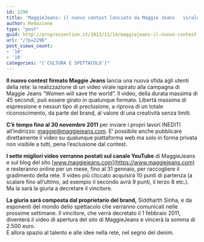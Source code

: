 ```yaml
---
id: 2296
title: 'MaggieJeans: il nuovo contest lanciato da Maggie Jeans   virale'
author: Redazione
type: "post"
guid: http://progressonline.it/2011/11/14/maggiejeans-il-nuovo-contest-lanciato-da-maggie-jeans-virale/
url: "/?p=2296"
post_views_count:
- '10'
- '10'
categories: "['CULTURA E SPETTACOLO']"
---
```


**Il nuovo contest firmato Maggie Jeans** lancia una nuova sfida agli utenti della rete: la realizzazione di un video virale ispirato alla campagna di Maggie Jeans “Women will save the world”. Il video, della durata massima di 45 secondi, può essere girato in qualunque formato. Libertà massima di espressione e nessun tipo di preclusione, a riprova di un totale riconoscimento, da parte del brand, al valore di una creatività senza limiti.

**C’è tempo fino al 30 novembre 2011** per inviare i propri lavori INEDITI all’indirizzo: maggie@maggiejeans.com. E’ possibile anche pubblicare direttamente il video su qualunque piattaforma web ma solo in forma privata non visibile a tutti, pena l’esclusione dal contest.

**I sette migliori video verranno postati sul canale YouTube** di MaggieJeans e sul blog del sito [www.maggiejeans.com](https://www.maggiejeans.com) e resteranno online per un mese, fino al 31 gennaio, per raccogliere il gradimento della rete. Il video più cliccato acquisirà 10 punti di partenza (a scalare fino all’ultimo, ad esempio il secondo avrà 9 punti, il terzo 8 etc.). Ma la sarà la giuria a decretare il vincitore.

**La giuria sarà composta dal proprietario del brand,** Siddharth Sinha, e da esponenti del mondo dello spettacolo che verranno comunicati nelle prossime settimane. Il vincitore, che verrà decretato il 1 febbraio 2011, diventerà il video di apertura del sito di MaggieJeans e vincerà la somma di 2.500 euro.   
E allora spazio al talento e alle idee nella rete, nel segno del denim.